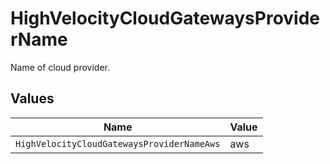 # HighVelocityCloudGatewaysProviderName

Name of cloud provider.


## Values

| Name                                       | Value                                      |
| ------------------------------------------ | ------------------------------------------ |
| `HighVelocityCloudGatewaysProviderNameAws` | aws                                        |